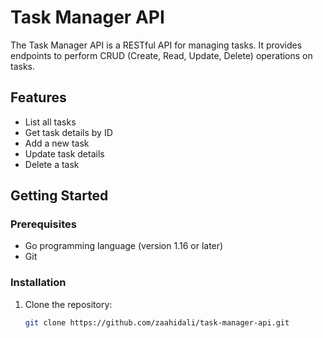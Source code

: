 # Task Manager API

The Task Manager API is a RESTful API for managing tasks. It provides endpoints to perform CRUD (Create, Read, Update, Delete) operations on tasks.

## Features

- List all tasks
- Get task details by ID
- Add a new task
- Update task details
- Delete a task

## Getting Started

### Prerequisites

- Go programming language (version 1.16 or later)
- Git

### Installation

1. Clone the repository:

   ```bash
   git clone https://github.com/zaahidali/task-manager-api.git
